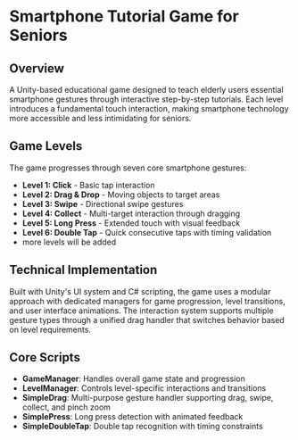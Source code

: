 # Smartphone Tutorial Game for Seniors

## Overview
A Unity-based educational game designed to teach elderly users essential smartphone gestures through interactive step-by-step tutorials. Each level introduces a fundamental touch interaction, making smartphone technology more accessible and less intimidating for seniors.

## Game Levels
The game progresses through seven core smartphone gestures:
- **Level 1: Click** - Basic tap interaction
- **Level 2: Drag & Drop** - Moving objects to target areas  
- **Level 3: Swipe** - Directional swipe gestures
- **Level 4: Collect** - Multi-target interaction through dragging
- **Level 5: Long Press** - Extended touch with visual feedback
- **Level 6: Double Tap** - Quick consecutive taps with timing validation
- more levels will be added
  
## Technical Implementation
Built with Unity's UI system and C# scripting, the game uses a modular approach with dedicated managers for game progression, level transitions, and user interface animations. The interaction system supports multiple gesture types through a unified drag handler that switches behavior based on level requirements.

## Core Scripts
- **GameManager**: Handles overall game state and progression
- **LevelManager**: Controls level-specific interactions and transitions
- **SimpleDrag**: Multi-purpose gesture handler supporting drag, swipe, collect, and pinch zoom
- **SimplePress**: Long press detection with animated feedback
- **SimpleDoubleTap**: Double tap recognition with timing constraints

